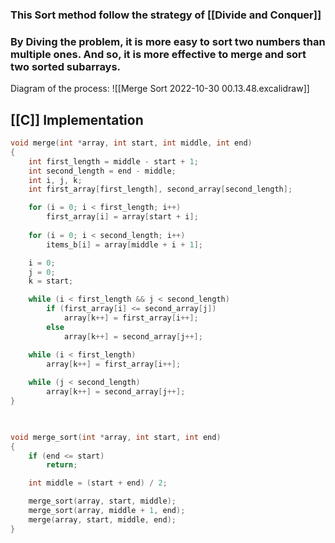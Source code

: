 ### This Sort method follow the strategy of [[Divide and Conquer]]

### By Diving the problem, it is more easy to sort two numbers than multiple ones. And so, it is more effective to merge and sort two sorted subarrays.

Diagram of the process:
![[Merge Sort 2022-10-30 00.13.48.excalidraw]]

## **[[C]] Implementation**

```C
void merge(int *array, int start, int middle, int end)
{
	int first_length = middle - start + 1;
	int second_length = end - middle;
	int i, j, k;
	int first_array[first_length], second_array[second_length];

	for (i = 0; i < first_length; i++)
		first_array[i] = array[start + i];
	
	for (i = 0; i < second_length; i++)
		items_b[i] = array[middle + i + 1];

	i = 0;
	j = 0;
	k = start;

	while (i < first_length && j < second_length)
		if (first_array[i] <= second_array[j])
			array[k++] = first_array[i++];
		else
			array[k++] = second_array[j++];

	while (i < first_length)
		array[k++] = first_array[i++];
  
	while (j < second_length)
		array[k++] = second_array[j++];
}

  

void merge_sort(int *array, int start, int end)
{
	if (end <= start)
		return;

	int middle = (start + end) / 2;

	merge_sort(array, start, middle);
	merge_sort(array, middle + 1, end);
	merge(array, start, middle, end);
}
```
